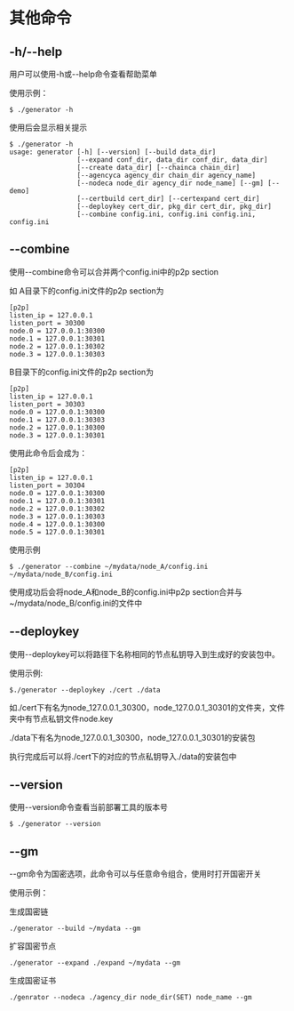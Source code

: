 # 其他命令

## -h/--help

用户可以使用-h或--help命令查看帮助菜单

使用示例：
```
$ ./generator -h
```
使用后会显示相关提示
```
$ ./generator -h
usage: generator [-h] [--version] [--build data_dir]
                 [--expand conf_dir, data_dir conf_dir, data_dir]
                 [--create data_dir] [--chainca chain_dir]
                 [--agencyca agency_dir chain_dir agency_name]
                 [--nodeca node_dir agency_dir node_name] [--gm] [--demo]
                 [--certbuild cert_dir] [--certexpand cert_dir]
                 [--deploykey cert_dir, pkg_dir cert_dir, pkg_dir]
                 [--combine config.ini, config.ini config.ini, config.ini
```

## --combine

使用--combine命令可以合并两个config.ini中的p2p section

如 A目录下的config.ini文件的p2p section为
```
[p2p]
listen_ip = 127.0.0.1
listen_port = 30300
node.0 = 127.0.0.1:30300
node.1 = 127.0.0.1:30301
node.2 = 127.0.0.1:30302
node.3 = 127.0.0.1:30303
```

B目录下的config.ini文件的p2p section为
```
[p2p]
listen_ip = 127.0.0.1
listen_port = 30303
node.0 = 127.0.0.1:30300
node.1 = 127.0.0.1:30303
node.2 = 127.0.0.1:30300
node.3 = 127.0.0.1:30301
```
使用此命令后会成为：
```
[p2p]
listen_ip = 127.0.0.1
listen_port = 30304
node.0 = 127.0.0.1:30300
node.1 = 127.0.0.1:30301
node.2 = 127.0.0.1:30302
node.3 = 127.0.0.1:30303
node.4 = 127.0.0.1:30300
node.5 = 127.0.0.1:30301
```

使用示例
```
$ ./generator --combine ~/mydata/node_A/config.ini  ~/mydata/node_B/config.ini
```
使用成功后会将node_A和node_B的config.ini中p2p section合并与 ~/mydata/node_B/config.ini的文件中

## --deploykey

使用--deploykey可以将路径下名称相同的节点私钥导入到生成好的安装包中。

使用示例:

```
$./generator --deploykey ./cert ./data
```

如./cert下有名为node_127.0.0.1_30300，node_127.0.0.1_30301的文件夹，文件夹中有节点私钥文件node.key

./data下有名为node_127.0.0.1_30300，node_127.0.0.1_30301的安装包

执行完成后可以将./cert下的对应的节点私钥导入./data的安装包中

## --version

使用--version命令查看当前部署工具的版本号
```
$ ./generator --version
```

## --gm

--gm命令为国密选项，此命令可以与任意命令组合，使用时打开国密开关

使用示例：

生成国密链
```
./generator --build ~/mydata --gm
```
扩容国密节点
```
./generator --expand ./expand ~/mydata --gm
```
生成国密证书
```
./genrator --nodeca ./agency_dir node_dir(SET) node_name --gm
```